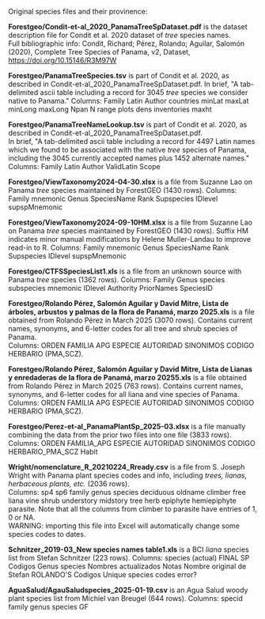 Original species files and their provinence:

**Forestgeo/Condit-et-al_2020_PanamaTreeSpDataset.pdf** is the dataset description file for Condit et al. 2020 dataset of *tree* species names.  
Full bibliographic info: Condit, Richard; Pérez, Rolando; Aguilar, Salomón (2020), Complete Tree Species of Panama, v2, Dataset, https://doi.org/10.15146/R3M97W

**Forestgeo/PanamaTreeSpecies.tsv** is part of Condit et al. 2020, as described in Condit-et-al_2020_PanamaTreeSpDataset.pdf. 
In brief, "A tab-delimited ascii table including a record for 3045 *tree* species we consider native to Panama."
Columns: Family	Latin	Author	countries	minLat	maxLat	minLong	maxLong	Npan	N	range	plots	dens	inventories	maxht

**Forestgeo/PanamaTreeNameLookup.tsv** is part of Condit et al. 2020, as described in Condit-et-al_2020_PanamaTreeSpDataset.pdf.  
In brief, "A tab-delimited ascii table including a record for 4497 Latin names which we found to be associated with the native *tree* species of Panama, including the 3045 currently accepted names plus 1452 alternate names."
Columns: Family	Latin	Author	ValidLatin	Scope

**Forestgeo/ViewTaxonomy2024-04-30.xlsx** is a file from Suzanne Lao on Panama *tree* species maintained by ForestGEO (1430 rows).
Columns: Family mnemonic	Genus	SpeciesName	Rank Supspecies IDlevel supspMnemonic

**Forestgeo/ViewTaxonomy2024-09-10HM.xlsx** is a file from Suzanne Lao on Panama *tree* species maintained by ForestGEO (1430 rows).  Suffix HM indicates minor manual modifications by Helene Muller-Landau to improve read-in to R. 
Columns: Family mnemonic	Genus	SpeciesName	Rank Supspecies IDlevel supspMnemonic

**Forestgeo/CTFSSpeciesList1.xls** is a file from an unknown source with Panama *tree* species (1362 rows). 
Columns: Family	Genus	species	subspecies	mnemonic	IDlevel	Authority	PriorNames	SpeciesID

**Forestgeo/Rolando Pérez, Salomón Aguilar y David Mitre, Lista de árboles, arbustos y palmas  de la flora de Panamá, marzo 2025.xls** is a file obtained from Rolando Pérez in March 2025 (3070 rows).
Contains current names, synonyms, and 6-letter codes for all tree and shrub species of Panama.  
Columns: ORDEN	FAMILIA APG	ESPECIE 	AUTORIDAD	SINONIMOS	CODIGO	HERBARIO (PMA,SCZ).

**Forestgeo/Rolando Pérez, Salomón Aguilar y David Mitre, Lista de Lianas y enredaderas de la flora de Panamá, marzo 20255.xls** is a file obtained from Rolando Pérez in March 2025 (763 rows).
Contains current names, synonyms, and 6-letter codes for all liana and vine species of Panama.  
Columns: ORDEN	FAMILIA APG	ESPECIE 	AUTORIDAD	SINONIMOS	CODIGO	HERBARIO (PMA,SCZ).

**Forestgeo/Perez-et-al_PanamaPlantSp_2025-03.xlsx** is a file manually combining the data from the prior two files into one file (3833 rows).
Columns: ORDEN	FAMILIA_APG	ESPECIE 	AUTORIDAD	SINONIMOS	CODIGO	HERBARIO_PMA_SCZ	Habit

**Wright/nomenclature_R_20210224_Rready.csv** is a file from S. Joseph Wright with Panama plant species codes and info, including *trees, lianas, herbaceous plants, etc.* (2036 rows).  
Columns: sp4	sp6	family	genus	species	deciduous	oldname	climber	free	liana	vine	shrub	understory	midstory	tree	herb	epiphyte	hemiepiphyte	parasite.
Note that all the columns from climber to parasite have entries of 1, 0 or NA.  
WARNING: importing this file into Excel will automatically change some species codes to dates.  

**Schnitzer_2019-03_New species names table1.xls** is a BCI *liana* species list from Stefan Schnitzer (223 rows).
Columns: species (actual)	FINAL SP Codigos	Genus	species	Nombres actualizados	Notas	Nombre original de Stefan	ROLANDO'S Codigos	Unique species codes	error?

**AguaSalud/AgauSaludspecies_2025-01-19.csv** is an Agua Salud woody plant species list from Michiel van Breugel (644 rows).
Columns: specid	family	genus	species	GF
